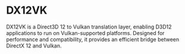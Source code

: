 # DX12VK
DX12VK is a Direct3D 12 to Vulkan translation layer, enabling D3D12 applications to run on Vulkan-supported platforms. Designed for performance and compatibility, it provides an efficient bridge between DirectX 12 and Vulkan. 
